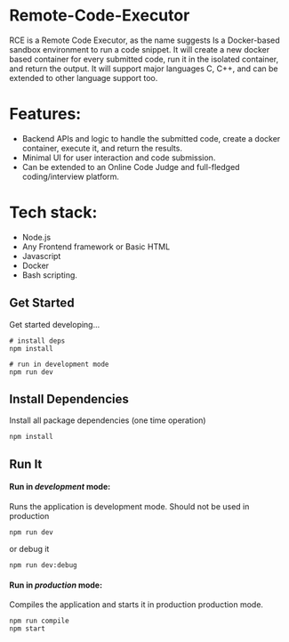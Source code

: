 # Remote-Code-Executor

RCE is a Remote Code Executor, as the name suggests Is a Docker-based sandbox environment to run a code snippet. It will create a new docker based container for every submitted code, run it in the isolated container, and return the output. It will support major languages C, C++, and can be extended to other language support too.

# Features:

- Backend APIs and logic to handle the submitted code, create a docker container, execute it, and return the results.
- Minimal UI for user interaction and code submission.
- Can be extended to an Online Code Judge and full-fledged coding/interview platform.

# Tech stack:

- Node.js
- Any Frontend framework or Basic HTML
- Javascript
- Docker
- Bash scripting.

## Get Started

Get started developing...

```shell
# install deps
npm install

# run in development mode
npm run dev
```

## Install Dependencies

Install all package dependencies (one time operation)

```shell
npm install
```

## Run It

#### Run in _development_ mode:

Runs the application is development mode. Should not be used in production

```shell
npm run dev
```

or debug it

```shell
npm run dev:debug
```

#### Run in _production_ mode:

Compiles the application and starts it in production production mode.

```shell
npm run compile
npm start
```
